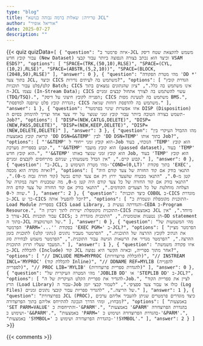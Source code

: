 ```yaml
---
type: "blog"
title: "טריויה: שאלות ברמה גבוהה בנושא JCL"
author: "אוריאל אופיר"
date: 2025-07-27
description: ""
---
```


{{< quiz quizData=`[
  {
    "question": "איזה פרמטר ב-JCL משמש להקצאת שטח דיסק עבור קובץ חדש (New Dataset) וכיצד הוא נכתב בצורה הנפוצה ביותר עבור קבצי VSAM ESDS?",
    "options": [
      "SPACE=(TRK,(50,10),RLSE)",
      "SPACE=(CYL,(10,2),RLSE)",
      "SPACE=(ABSTR,(5,2,10))",
      "SPACE=(BLOCK,(2048,50),RLSE)"
    ],
    "answer": 0
  },
  {
    "question": "מהי מטרת הפקודה 'DD *' בתוך צעד JCL, וכיצד CICS משתמש בה לעיתים נדירות?",
    "options": [
      "הגדרת קובץ קלט/פלט עבור תוכניות Batch; CICS אינו משתמש בה כלל.",
      "ציון שהנתונים נמצאים בתוך ה-JCL עצמו (In-Stream Data); CICS עשוי להשתמש בה לצורך אתחול קבצים זמניים (TDQ/TSQ).",
      "הפנייה לקובץ חיצוני על דיסק; CICS משתמש בה לטעינת מפות BMS.",
      "הגדרת קובץ פלט שיופנה למדפסת; CICS משתמש בה להדפסת דוחות שגיאה."
    ],
    "answer": 1
  },
  {
    "question": "איזו אפשרות שינוי בפרמטר DISP (Disposition) תשמש בצורה הטובה ביותר עבור קובץ זמני שנוצר על ידי צעד אחד וצריך להימחק בסיום ה-Job?",
    "options": [
      "DISP=(NEW,CATLG,DELETE)",
      "DISP=(NEW,PASS,DELETE)",
      "DISP=(NEW,KEEP,DELETE)",
      "DISP=(NEW,DELETE,DELETE)"
    ],
    "answer": 3
  },
  {
    "question": "מהו ההבדל העיקרי בין קריאת קובץ באמצעות 'DD DSN=&&TEMP' לבין 'DD DSN=TEMP' בתוך אותו Job?",
    "options": [
      "'&&TEMP' הוא קובץ זמני ייחודי ל-Job הנוכחי, בעוד 'TEMP' הוא קובץ קבוע בספריית מערכת.",
      "'&&TEMP' הוא קובץ מועבר (passed dataset), בעוד 'TEMP' הוא קובץ חדש.",
      "'&&TEMP' הוא קובץ זמני שנוצר באותו Job, בעוד 'TEMP' הוא קובץ קבוע קיים.",
      "אין הבדל משמעותי; שניהם מתייחסים לקבצים זמניים."
    ],
    "answer": 0
  },
  {
    "question": "ב-JCL, מהי מטרת השימוש ב-'COND=(0,LT)' בתוך פקודת 'EXEC', ואיזה מקרה הוא מכסה?",
    "options": [
      "התנאי בודק אם קוד החזרה של צעד קודם היה קטן מ-0.",
      "התנאי מבטיח שהצעד ירוץ רק אם צעד קודם נכשל (קוד חזרה גבוה מ-0).",
      "התנאי בודק אם קוד החזרה של כל צעד קודם היה קטן מ-0, מה שמבטיח ריצה במקרה של הצלחה מוחלטת של כל הצעדים הקודמים.",
      "התנאי בודק אם קוד החזרה של צעד קודם היה שווה ל-0."
    ],
    "answer": 2
  },
  {
    "question": "כיצד תוכנית COBOL ב-CICS מוגדרת ב-JCL כך ש-CICS יוכל להפעיל אותה?",
    "options": [
      "התוכנית מקומפלת ונשמרת כ-Load Module בספריית CICS Load Library, והגדרתה נעשית ב-CEDA כ-Program Resource.",
      "התוכנית מקומפלת ישירות לתוך זיכרון ה-CICS באמצעות JCL מיוחד.",
      "אין צורך ב-JCL עבור תוכניות CICS; הן נטענות אוטומטית.",
      "התוכנית מוגדרת כ-DD statement בתוך ה-JCL של הטרנזקציה."
    ],
    "answer": 0
  },
  {
    "question": "מהי המשמעות של הפרמטר 'PARM='...'' בפקודת 'EXEC PGM=' ב-JCL?",
    "options": [
      "הפרמטר מציין את הנתיב לקובץ ההרצה של התוכנית.",
      "הפרמטר מעביר נתונים (נתוני קלט) לתוכנית בזמן ההרצה.",
      "הפרמטר מגדיר את הרשאות הגישה עבור התוכנית.",
      "הפרמטר משמש לבחירת סוג המעבד שעליו תרוץ התוכנית."
    ],
    "answer": 1
  },
  {
    "question": "איזו פקודה משמשת ב-JCL להכללת (Include) קוד JCL אחר מתוך ספרייה, ובאיזה הקשר היא נפוצה?",
    "options": [
      "// INCLUDE MEM=MYPROC (להכללת פרוצדורות)",
      "// INSTREAM INCL='MYPROC' (להכללת קוד Inline)",
      "// DDNAME REF=MYLIB (להפנייה לספרייה)",
      "// PROC LIB='MYLIB' (להגדרת ספריית פרוצדורות)"
    ],
    "answer": 0
  },
  {
    "question": "מהי המטרה העיקרית של 'JOBLIB DD' או 'STEPLIB DD' ב-JCL?",
    "options": [
      "להגדיר את ספריית הקלט העיקרית של ה-Job.",
      "לציין את ספריית הקוד הרץ (Load Library) עבור ה-Job כולו או עבור צעד ספציפי.",
      "לשמור קבצי יומן (Log Files) של הריצה.",
      "להגדיר ספריות עבור קובצי נתונים זמניים."
    ],
    "answer": 1
  },
  {
    "question": "בפרוצדורת JCL (PROC), כיצד מוגדרים פרמטרים שניתן להעביר אליהם ערכים מבחוץ, ומהי הדרך הנכונה להתייחס אליהם בתוך הפרוצדורה?",
    "options": [
      "באמצעות 'SET PARM=VALUE' והתייחסות כ-'&PARM'.",
      "באמצעות '&PARM' בהגדרת הפרוצדורה ושימוש כ-'&&PARM'.",
      "באמצעות 'PARM=' בהגדרת הפרוצדורה ושימוש כ-'&PARM'.",
      "באמצעות 'SYMBOL=' בהגדרת הפרוצדורה ושימוש כ-'!SYMBOL'."
    ],
    "answer": 2
  }
]` >}}

{{< comments >}}
